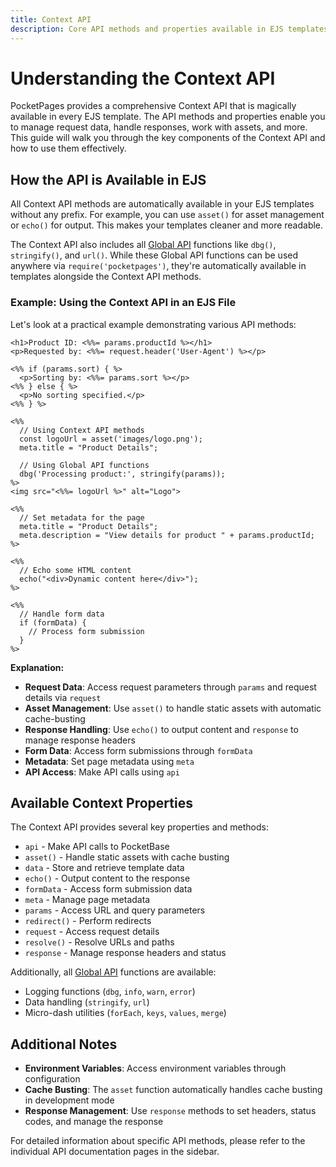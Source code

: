 ```yaml
---
title: Context API
description: Core API methods and properties available in EJS templates, including logging, asset management, environment access, and metadata handling.
---
```


# Understanding the Context API

PocketPages provides a comprehensive Context API that is magically available in every EJS template. The API methods and properties enable you to manage request data, handle responses, work with assets, and more. This guide will walk you through the key components of the Context API and how to use them effectively.

## How the API is Available in EJS

All Context API methods are automatically available in your EJS templates without any prefix. For example, you can use `asset()` for asset management or `echo()` for output. This makes your templates cleaner and more readable.

The Context API also includes all [Global API](/docs/global-api) functions like `dbg()`, `stringify()`, and `url()`. While these Global API functions can be used anywhere via `require('pocketpages')`, they're automatically available in templates alongside the Context API methods.

### Example: Using the Context API in an EJS File

Let's look at a practical example demonstrating various API methods:

```ejs
<h1>Product ID: <%%= params.productId %></h1>
<p>Requested by: <%%= request.header('User-Agent') %></p>

<%% if (params.sort) { %>
  <p>Sorting by: <%%= params.sort %></p>
<%% } else { %>
  <p>No sorting specified.</p>
<%% } %>

<%%
  // Using Context API methods
  const logoUrl = asset('images/logo.png');
  meta.title = "Product Details";

  // Using Global API functions
  dbg('Processing product:', stringify(params));
%>
<img src="<%%= logoUrl %>" alt="Logo">

<%%
  // Set metadata for the page
  meta.title = "Product Details";
  meta.description = "View details for product " + params.productId;
%>

<%%
  // Echo some HTML content
  echo("<div>Dynamic content here</div>");
%>

<%%
  // Handle form data
  if (formData) {
    // Process form submission
  }
%>
```

**Explanation:**

- **Request Data**: Access request parameters through `params` and request details via `request`
- **Asset Management**: Use `asset()` to handle static assets with automatic cache-busting
- **Response Handling**: Use `echo()` to output content and `response` to manage response headers
- **Form Data**: Access form submissions through `formData`
- **Metadata**: Set page metadata using `meta`
- **API Access**: Make API calls using `api`

## Available Context Properties

The Context API provides several key properties and methods:

- `api` - Make API calls to PocketBase
- `asset()` - Handle static assets with cache busting
- `data` - Store and retrieve template data
- `echo()` - Output content to the response
- `formData` - Access form submission data
- `meta` - Manage page metadata
- `params` - Access URL and query parameters
- `redirect()` - Perform redirects
- `request` - Access request details
- `resolve()` - Resolve URLs and paths
- `response` - Manage response headers and status

Additionally, all [Global API](/docs/global-api) functions are available:

- Logging functions (`dbg`, `info`, `warn`, `error`)
- Data handling (`stringify`, `url`)
- Micro-dash utilities (`forEach`, `keys`, `values`, `merge`)

## Additional Notes

- **Environment Variables**: Access environment variables through configuration
- **Cache Busting**: The `asset` function automatically handles cache busting in development mode
- **Response Management**: Use `response` methods to set headers, status codes, and manage the response

For detailed information about specific API methods, please refer to the individual API documentation pages in the sidebar.
